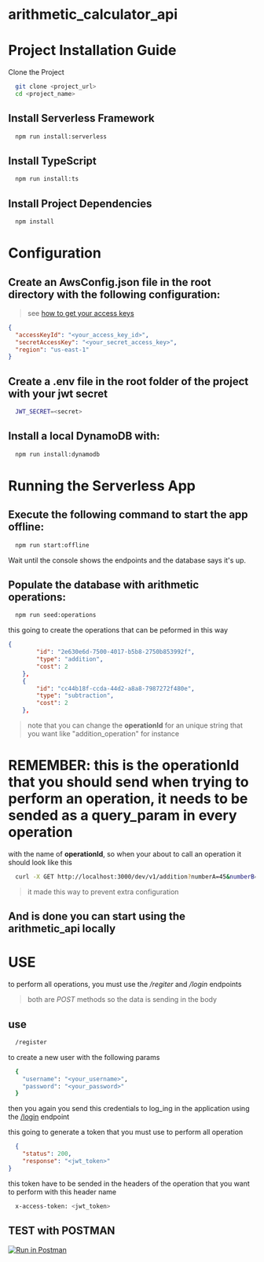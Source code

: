 # arithmetic_calculator_api

# Project Installation Guide
Clone the Project

```bash
  git clone <project_url>
  cd <project_name>
```
## Install Serverless Framework

```bash
  npm run install:serverless
```

## Install TypeScript
```bash
  npm run install:ts
```

## Install Project Dependencies
```bash
  npm install
```


# Configuration

## Create an AwsConfig.json file in the root directory with the following configuration:
> see [how to get your access keys](https://docs.aws.amazon.com/powershell/latest/userguide/pstools-appendix-sign-up.html)

```json
{
  "accessKeyId": "<your_access_key_id>",
  "secretAccessKey": "<your_secret_access_key>",
  "region": "us-east-1"
}
```

## Create a **.env** file in the root folder of the project with your jwt secret
```bash
  JWT_SECRET=<secret>
```

## Install a local DynamoDB with:

```bash
  npm run install:dynamodb
```

# Running the Serverless App

## Execute the following command to start the app offline:

```bash
  npm run start:offline
```  

Wait until the console shows the endpoints and the database says it's up.

## Populate the database with arithmetic operations:

```bash
  npm run seed:operations
```
this going to create the operations that can be peformed in this way
```json
{
        "id": "2e630e6d-7500-4017-b5b8-2750b853992f",
        "type": "addition",
        "cost": 2
    },
    {
        "id": "cc44b18f-ccda-44d2-a8a8-7987272f480e",
        "type": "subtraction",
        "cost": 2
    },
```

> note that you can change the **operationId** for an unique string that you want like "addition_operation" for instance

# REMEMBER: this is the operationId that you should send when trying to perform an operation, it needs to be sended as a query_param in every operation
  with the name of **operationId**, so when your about to call an operation it should look like this
  
  ```bash
    curl -X GET http://localhost:3000/dev/v1/addition?numberA=45&numberB=1&operationId=<addition_operation_id>  -H "x-access-token: <your_jw_token>"
  ```
> it made this way to prevent extra configuration


## And is done you can start using the arithmetic_api locally 

# USE

to perform all operations, you must use the */regiter* and */login* endpoints 
> both are *POST* methods so the data is sending in the body

## use 
```bash
  /register
```
to create a new user with the following params
```bash
  {
    "username": "<your_username>",
    "password": "<your_password>"
  }
```

then you again you send this credentials to log_ing in the application using the [/login](https://www.postman.com/mononise-developers/workspace/arithmetic-api/request/1634830-279b3671-bdc7-4ead-a262-1fd36454f1c4) endpoint

this going to generate a token that you must use to perform all operation
```json
  {
    "status": 200,
    "response": "<jwt_token>"
}
```
this token have to be sended in the headers of the operation that you want to perform with this header name
```bash
  x-access-token: <jwt_token>
```

## TEST with POSTMAN

[![Run in Postman](https://run.pstmn.io/button.svg)](https://app.getpostman.com/run-collection/1634830-5e29fd2d-ddd6-47fa-a3bd-b0070ee1e3e5?action=collection%2Ffork&collection-url=entityId%3D1634830-5e29fd2d-ddd6-47fa-a3bd-b0070ee1e3e5%26entityType%3Dcollection%26workspaceId%3D3efd7cc2-89ee-4495-94c3-44557799cbab)
